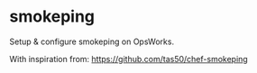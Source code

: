 # smokeping

Setup & configure smokeping on OpsWorks.

With inspiration from: https://github.com/tas50/chef-smokeping
